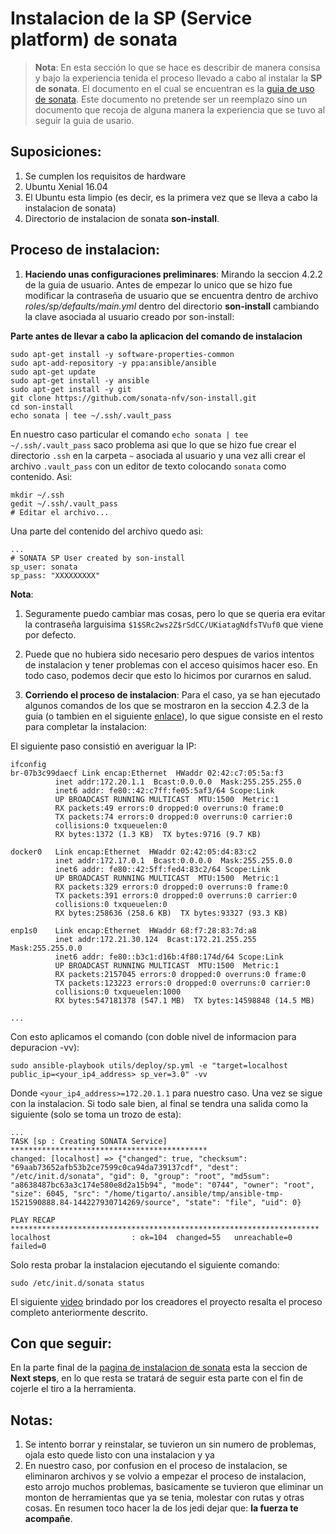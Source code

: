 # Instalacion de la SP (Service platform) de sonata

> **Nota**:
> En esta sección lo que se hace es describir de manera consisa y bajo la experiencia tenida el proceso llevado a cabo al instalar la **SP de sonata**. El documento en el cual se encuentran es la [guia de uso de sonata](http://sonata-nfv.eu/sites/default/files/sonata/public/content-files/pages/SONATA_3.0_TUTORIAL_v0.3.pdf). Este documento no pretende ser un reemplazo sino un documento que recoja de alguna manera la experiencia que se tuvo al seguir la guia de usario.


## Suposiciones:
1. Se cumplen los requisitos de hardware
2. Ubuntu Xenial 16.04
3. El Ubuntu esta limpio (es decir, es la primera vez que se lleva a cabo la instalacion de sonata)
4. Directorio de instalacion de sonata **son-install**. 

## Proceso de instalacion:
1. **Haciendo unas configuraciones preliminares**:
Mirando la seccion 4.2.2 de la guia de usuario. Antes de empezar lo unico que se hizo fue modificar la contraseña de usuario que se encuentra dentro de archivo *roles/sp/defaults/main.yml* dentro del directorio **son-install** cambiando la clave asociada al usuario creado por son-install:

**Parte antes de llevar a cabo la aplicacion del comando de instalacion**

```
sudo apt-get install -y software-properties-common
sudo apt-add-repository -y ppa:ansible/ansible
sudo apt-get update
sudo apt-get install -y ansible
sudo apt-get install -y git
git clone https://github.com/sonata-nfv/son-install.git
cd son-install
echo sonata | tee ~/.ssh/.vault_pass
```
En nuestro caso particular el comando ```echo sonata | tee ~/.ssh/.vault_pass``` saco problema asi que lo que se hizo fue crear el directorio ```.ssh``` en la carpeta ```~``` asociada al usuario y una vez alli crear el archivo ```.vault_pass``` con un editor de texto colocando ```sonata``` como contenido. Asi:

```
mkdir ~/.ssh
gedit ~/.ssh/.vault_pass
# Editar el archivo...
```
Una parte del contenido del archivo quedo asi:

```
...
# SONATA SP User created by son-install
sp_user: sonata
sp_pass: "XXXXXXXXX"
```

**Nota**: 
1. Seguramente puedo cambiar mas cosas, pero lo que se queria era evitar la contraseña larguisima ```$1$SRc2ws2Z$rSdCC/UKiatagNdfsTVuf0``` que viene por defecto.
2. Puede que no hubiera sido necesario pero despues de varios intentos de instalacion y tener problemas con el acceso quisimos hacer eso. En todo caso, podemos decir que esto lo hicimos por curarnos en salud.


2. **Corriendo el proceso de instalacion**:
Para el caso, ya se han ejecutado algunos comandos de los que se mostraron en la seccion 4.2.3 de la guia (o tambien en el siguiente [enlace](https://github.com/sonata-nfv/son-install/wiki/SONATA-SP-Installation-v3.0)), lo que sigue consiste en el resto para completar la instalacion:

El siguiente paso consistió en averiguar la IP:

```
ifconfig
br-07b3c99daecf Link encap:Ethernet  HWaddr 02:42:c7:05:5a:f3  
          inet addr:172.20.1.1  Bcast:0.0.0.0  Mask:255.255.255.0
          inet6 addr: fe80::42:c7ff:fe05:5af3/64 Scope:Link
          UP BROADCAST RUNNING MULTICAST  MTU:1500  Metric:1
          RX packets:49 errors:0 dropped:0 overruns:0 frame:0
          TX packets:74 errors:0 dropped:0 overruns:0 carrier:0
          collisions:0 txqueuelen:0 
          RX bytes:1372 (1.3 KB)  TX bytes:9716 (9.7 KB)

docker0   Link encap:Ethernet  HWaddr 02:42:05:d4:83:c2  
          inet addr:172.17.0.1  Bcast:0.0.0.0  Mask:255.255.0.0
          inet6 addr: fe80::42:5ff:fed4:83c2/64 Scope:Link
          UP BROADCAST RUNNING MULTICAST  MTU:1500  Metric:1
          RX packets:329 errors:0 dropped:0 overruns:0 frame:0
          TX packets:391 errors:0 dropped:0 overruns:0 carrier:0
          collisions:0 txqueuelen:0 
          RX bytes:258636 (258.6 KB)  TX bytes:93327 (93.3 KB)
          
enp1s0    Link encap:Ethernet  HWaddr 68:f7:28:83:7d:a8  
          inet addr:172.21.30.124  Bcast:172.21.255.255  Mask:255.255.0.0
          inet6 addr: fe80::b3c1:d16b:4f80:174d/64 Scope:Link
          UP BROADCAST RUNNING MULTICAST  MTU:1500  Metric:1
          RX packets:2157045 errors:0 dropped:0 overruns:0 frame:0
          TX packets:123223 errors:0 dropped:0 overruns:0 carrier:0
          collisions:0 txqueuelen:1000 
          RX bytes:547181378 (547.1 MB)  TX bytes:14598848 (14.5 MB)

...

```

Con esto aplicamos el comando (con doble nivel de informacion para depuracion -vv):

```
sudo ansible-playbook utils/deploy/sp.yml -e "target=localhost public_ip=<your_ip4_address> sp_ver=3.0" -vv
```

Donde ```<your_ip4_address>=172.20.1.1``` para nuestro caso. Una vez se sigue con la instalacion. Si todo sale bien, al final se tendra una salida como la siguiente (solo se toma un trozo de esta):

```
...
TASK [sp : Creating SONATA Service] ********************************************
changed: [localhost] => {"changed": true, "checksum": "69aab73652afb53b2ce7599c0ca94da739137cdf", "dest": "/etc/init.d/sonata", "gid": 0, "group": "root", "md5sum": "a8638487bc63a3c174e580e8d2a15b94", "mode": "0744", "owner": "root", "size": 6045, "src": "/home/tigarto/.ansible/tmp/ansible-tmp-1521590888.84-144227930714269/source", "state": "file", "uid": 0}

PLAY RECAP *********************************************************************
localhost                  : ok=104  changed=55   unreachable=0    failed=0   
```

Solo resta probar la instalacion ejecutando el siguiente comando:

```
sudo /etc/init.d/sonata status
```

El siguiente [video](https://asciinema.org/a/44MwPYliuOxxYBFkkm7M8eqM4) brindado por los creadores el proyecto resalta el proceso completo anteriormente descrito.

## Con que seguir:
En la parte final de la [pagina de instalacion de sonata](https://github.com/sonata-nfv/son-install/wiki/SONATA-SP-Installation-v3.0) esta la seccion de **Next steps**, en lo que resta se tratará de seguir esta parte con el fin de cojerle el tiro a la herramienta.

## Notas:
1. Se intento borrar y reinstalar, se tuvieron un sin numero de problemas, ojala esto quede listo con una instalacion y ya
2. En nuestro caso, por confusion en el proceso de instalacion, se eliminaron archivos y se volvio a empezar el proceso de instalacion, esto arrojo muchos problemas, basicamente se tuvieron que eliminar un monton de herramientas que ya se tenia, molestar con rutas y otras cosas. En resumen toco hacer la de los jedi dejar que: **la fuerza te acompañe**.



